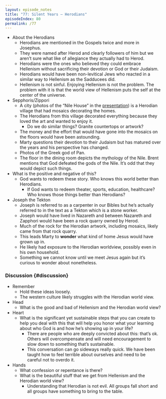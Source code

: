 ```yaml
---
layout: episode_notes
title: "77: Silent Years — Herodians"
episodeIndex: 80
permalink: /77
---
```


- About the Herodians
  - Herodians are mentioned in the Gospels twice and more in Josephus.
  - They were named after Herod and clearly followers of him but we aren’t sure what like of allegiance they actually had to Herod.
  - Herodians were the ones who believed they could embrace Hellenism without sacrificing their devotion or God or their Judaism. 
  - Herodians would have been non-levitical Jews who reacted in a similar way to Hellenism as the Sadducees did.
  - Hellenism is not sinful. Enjoying Hellenism is not the problem. The problem with it is that the world view of Hellenism puts the self at the center of the universe.
- Sepphoris/Zippori
  - A city (photos of the “Nile House” in the [presentation](https://bemadiscipleship.s3.us-east-2.amazonaws.com/BEMA+077+Silent+Years+Herodians.pdf)) is a Herodian village that had mosaics decorating the homes.
  - The Herodians from this village decorated everything because they loved the art and wanted to enjoy it.
    - Do we do similar things? Granite countertops or artwork?
  - The money and the effort that would have gone into the mosaics on the floors would have been astounding.
  - Marty questions their devotion to their Judaism but has matured over the years and his perspective has changed.
  - Photos of the Greek god of Pan.
  - The floor in the dining room depicts the mythology of the Nile. Brent mentions that God defeated the gods of the Nile. It’s odd that they would depict such things.
- What is the positive and negative of this?
  - God wants to redeem these story. Who knows this world better than Herodians.
    - If God wants to redeem theater, sports, education, healthcare? Who knows those things better than Herodians?
- Joseph the Tekton
  - Joseph is referred to as a carpenter in our Bibles but he’s actually referred to in the text as a Tekton which is a stone worker.
  - Joseph would have lived in Nazareth and between Nazareth and Zapphori would have been a rock quarry owned by Herod. 
  - Much of the rock for the Herodian artwork, including mosaics, likely came from that rock quarry.
  - This leads Marty to **wonder** what kind of home Jesus would have grown up in.
  - He likely had exposure to the Herodian worldview, possibly even in his own household.
  - Something we cannot know until we meet Jesus again but it’s curious to wonder about nonetheless.

### Discussion {#discussion}

- Remember
  - Hold these ideas loosely. 
  - The western culture likely struggles with the Herodian world view. 
- Head 
  - What is the good and bad of Hellenism and the Herodian world view?
- Heart
  - What is the significant yet sustainable steps that you can create to help you deal with this that will help you honor what your learning about who God is and how he’s showing up in your life?
    - There are people who are deeply convicted about this: that’s ok. Others will overcompensate and will need encouragement to slow down to something that’s sustainable. 
    - This conversation can go sideways really quick. We have been taught how to feel terrible about ourselves and need to be careful not to overdo it. 
- Hands
  - What confession or repentance is there?
  - What is the beautiful stuff that we get from Hellenism and the Herodian world view?
    - Understanding that Herodian is not evil. All groups fall short and all groups have something to bring to the table. 
